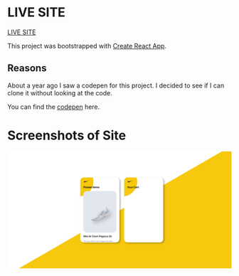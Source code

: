 # LIVE SITE
[LIVE SITE](https://awesome-babbage-cafd0f.netlify.app/)

This project was bootstrapped with [Create React App](https://github.com/facebook/create-react-app).

## Reasons
About a year ago I saw a codepen for this project. I decided to see if I can clone it without looking at the code.

You can find the [codepen](https://codepen.io/mo-ro/pen/jObjGJm) here.

# Screenshots of Site

![Test Image 6](https://github.com/ArizonaMangoJuice/Nike-Shop/blob/master/src/images/readme1.jpg)
